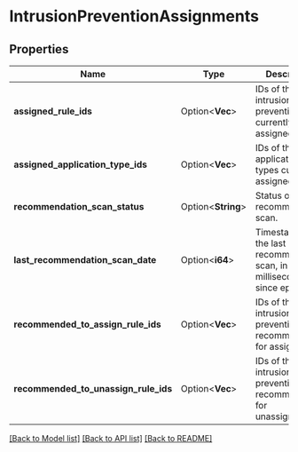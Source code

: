 # IntrusionPreventionAssignments

## Properties

Name | Type | Description | Notes
------------ | ------------- | ------------- | -------------
**assigned_rule_ids** | Option<**Vec<i32>**> | IDs of the intrusion prevention rules currently assigned. | [optional]
**assigned_application_type_ids** | Option<**Vec<i32>**> | IDs of the application types currently assigned. | [optional][readonly]
**recommendation_scan_status** | Option<**String**> | Status of the last recommendation scan. | [optional]
**last_recommendation_scan_date** | Option<**i64**> | Timestamp of the last recommendation scan, in milliseconds since epoch. | [optional]
**recommended_to_assign_rule_ids** | Option<**Vec<i32>**> | IDs of the intrusion prevention rules recommended for assignment. | [optional]
**recommended_to_unassign_rule_ids** | Option<**Vec<i32>**> | IDs of the intrusion prevention rules recommended for unassignment. | [optional]

[[Back to Model list]](../README.md#documentation-for-models) [[Back to API list]](../README.md#documentation-for-api-endpoints) [[Back to README]](../README.md)


